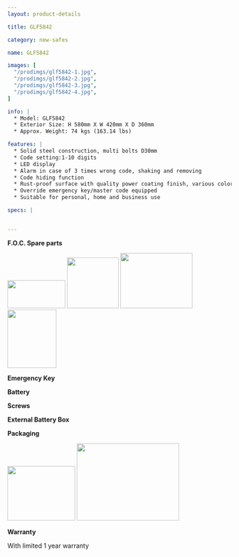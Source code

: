 ```yaml
---
layout: product-details

title: GLF5842

category: new-safes

name: GLF5842

images: [
  "/prodimgs/glf5842-1.jpg",
  "/prodimgs/glf5842-2.jpg",
  "/prodimgs/glf5842-3.jpg",
  "/prodimgs/glf5842-4.jpg",
]

info: |
  * Model: GLF5842
  * Exterior Size: H 580mm X W 420mm X D 360mm
  * Approx. Weight: 74 kgs (163.14 lbs)

features: |
  * Solid steel construction, multi bolts D30mm
  * Code setting:1-10 digits
  * LED display
  * Alarm in case of 3 times wrong code, shaking and removing
  * Code hiding function
  * Rust-proof surface with quality power coating finish, various colors available
  * Override emergency key/master code equipped
  * Suitable for personal, home and business use

specs: |


---
```


**F.O.C. Spare parts**

<img alt="" src="{IMAGE_CDN}/glf5842-5.jpg" style="width: 130px; height: 63px" />

<img alt="" src="{IMAGE_CDN}/glf5842-6.jpg" style="width: 116px; height: 114px" />

<img alt="" src="{IMAGE_CDN}/glf5842-7.jpg" style="width: 162px; height: 124px" />

<img alt="" src="{IMAGE_CDN}/glf5842-8.jpg" style="width: 110px; height: 131px" />

**Emergency Key**

**Battery**

**Screws**

**External Battery Box**

**Packaging**

<img height="144" src="{IMAGE_CDN}/glf5842-9.jpg" style="width: 152px; height: 122px" width="183" />

<img alt="" src="{IMAGE_CDN}/glf5842-10.jpg" style="width: 230px; height: 173px" />

**Warranty**

With limited 1 year warranty

